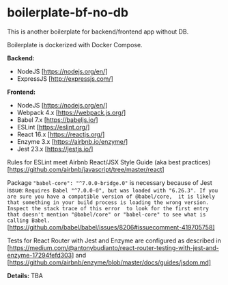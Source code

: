 # boilerplate-bf-no-db

This is another boilerplate for backend/frontend app without DB.

Boilerplate is dockerized with Docker Compose.

**Backend:**
- NodeJS [https://nodejs.org/en/]
- ExpressJS [http://expressjs.com/]

**Frontend:**
- NodeJS [https://nodejs.org/en/]
- Webpack 4.x [https://webpack.js.org/]
- Babel 7.x [https://babeljs.io/]
- ESLint [https://eslint.org/]
- React 16.x [https://reactjs.org/]
- Enzyme 3.x [https://airbnb.io/enzyme/]
- Jest 23.x [https://jestjs.io/]

Rules for ESLint meet Airbnb React/JSX Style Guide (aka best practices) 
[https://github.com/airbnb/javascript/tree/master/react]

Package `"babel-core": "^7.0.0-bridge.0"` is necessary because of Jest issue:
`Requires Babel "^7.0.0-0", but was loaded with "6.26.3". If you are sure you have a compatible version of @babel/core, 
it is likely that something in your build process is loading the wrong version. Inspect the stack trace of this error 
to look for the first entry that doesn't mention "@babel/core" or "babel-core" to see what is calling Babel.`
[https://github.com/babel/babel/issues/8206#issuecomment-419705758]

Tests for React Router with Jest and Enzyme are configured as described in 
[https://medium.com/@antonybudianto/react-router-testing-with-jest-and-enzyme-17294fefd303]
and
[https://github.com/airbnb/enzyme/blob/master/docs/guides/jsdom.md]

**Details:**
TBA
